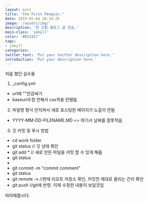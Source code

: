 ```yaml
---
layout: post
title: "the First Penguin."
date: 2019-05-04 20:34:26
image: '/assets/img/'
description: '첫 깃헙 블로그 글 연습.'
main-class: 'jekyll'
color: '#B31917'
tags:
- jekyll
categories:
twitter_text: 'Put your twitter description here.'
introduction: 'Put your description here.'
---
```


처음 했던 실수들
1. _config.yml
 - url에 ""안감싸기
 - baseurl수정 안해서 css적용 안됐음
2. 파일명 형식 안지켜서 새로 포스팅한 페이지가 노출이 안됨
 - YYYY-MM-DD-FILENAME.MD <= 여기서 날짜를 잘못적음
 
3. 깃 커밋 및 푸시 방법
 - cd work folder
 - git status // 깃 상태 확인
 - git add * // 새로 만든 파일을 커밋 할 수 있게 해줌
 - git status
 -
 - git commit -m "commit comment"
 - git status
 - git remote -v //현재 리모트 저장소 확인, 커밋전 제대로 올리는 건지 확인
 - git push //git에 반영. 이제 수정한 내용이 보일것임

따라해봅시다.

[jekyll-gh]: https://github.com/mojombo/jekyll
[jekyll]:    http://jekyllrb.com
